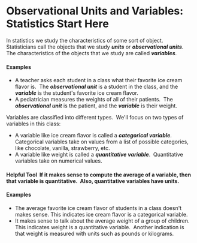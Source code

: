 # Observational Units and Variables: Statistics Start Here

In statistics we study the characteristics of some sort of object.  Statisticians call the objects that we study ***units*** or ***observational units***.  The characteristics of the objects that we study are called ***variables***.

#### Examples 
- A teacher asks each student in a class what their favorite ice cream flavor is.  The ***observational unit*** is a student in the class, and the ***variable*** is the student's favorite ice cream flavor.
- A pediatrician measures the weights of all of their patients.  The ***observational unit*** is the patient, and the ***variable*** is their weight.

Variables are classified into different types.  We'll focus on two types of variables in this class:  
- A variable like ice cream flavor is called a ***categorical variable***.  Categorical variables take on values from a list of possible categories, like chocolate, vanilla, strawberry, etc.  
- A variable like weight is called a ***quantitative variable***.  Quantitative variables take on numerical values.

#### Helpful Tool  If it makes sense to compute the average of a variable, then that variable is quantitative.  Also, quantitative variables have units.

#### Examples
- The average favorite ice cream flavor of students in a class doesn't makes sense. This indicates ice cream flavor is a categorical variable. 
- It makes sense to talk about the average weight of a group of children.  This indicates weight is a quantitative variable.  Another indication is that weight is measured with units such as pounds or kilograms.
